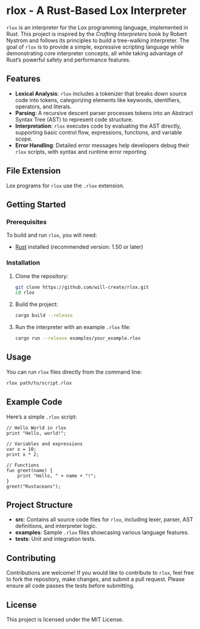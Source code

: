 # rlox - A Rust-Based Lox Interpreter

`rlox` is an interpreter for the Lox programming language, implemented in Rust. This project is inspired by the *Crafting Interpreters* book by Robert Nystrom and follows its principles to build a tree-walking interpreter. The goal of `rlox` is to provide a simple, expressive scripting language while demonstrating core interpreter concepts, all while taking advantage of Rust’s powerful safety and performance features.

## Features

- **Lexical Analysis**: `rlox` includes a tokenizer that breaks down source code into tokens, categorizing elements like keywords, identifiers, operators, and literals.
- **Parsing**: A recursive descent parser processes tokens into an Abstract Syntax Tree (AST) to represent code structure.
- **Interpretation**: `rlox` executes code by evaluating the AST directly, supporting basic control flow, expressions, functions, and variable scope.
- **Error Handling**: Detailed error messages help developers debug their `rlox` scripts, with syntax and runtime error reporting.

## File Extension

Lox programs for `rlox` use the `.rlox` extension.

## Getting Started

### Prerequisites

To build and run `rlox`, you will need:

- [Rust](https://www.rust-lang.org) installed (recommended version: 1.50 or later)

### Installation

1. Clone the repository:
   ```bash
   git clone https://github.com/will-create/rlox.git
   cd rlox
   ```

2. Build the project:
   ```bash
   cargo build --release
   ```

3. Run the interpreter with an example `.rlox` file:
   ```bash
   cargo run --release examples/your_example.rlox
   ```

## Usage

You can run `rlox` files directly from the command line:

```bash
rlox path/to/script.rlox
```

## Example Code

Here’s a simple `.rlox` script:

```rlox
// Hello World in rlox
print "Hello, world!";

// Variables and expressions
var x = 10;
print x * 2;

// Functions
fun greet(name) {
    print "Hello, " + name + "!";
}
greet("Rustaceans");
```

## Project Structure

- **src**: Contains all source code files for `rlox`, including lexer, parser, AST definitions, and interpreter logic.
- **examples**: Sample `.rlox` files showcasing various language features.
- **tests**: Unit and integration tests.

## Contributing

Contributions are welcome! If you would like to contribute to `rlox`, feel free to fork the repository, make changes, and submit a pull request. Please ensure all code passes the tests before submitting.

## License

This project is licensed under the MIT License.